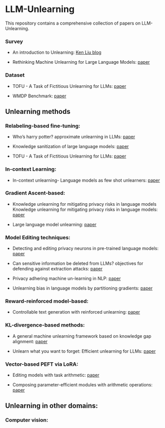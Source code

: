 # LLM-Unlearning

This repository contains a comprehensive collection of papers on LLM-Unlearning.


### Survey

- An introduction to Unlearning: [Ken Liu blog](https://ai.stanford.edu/~kzliu/blog/unlearning)
  
- Rethinking Machine Unlearning for Large Language Models: [paper](https://arxiv.org/abs/2402.08787)

### Dataset

- TOFU - A Task of Fictitious Unlearning for LLMs: [paper](https://arxiv.org/pdf/2401.06121)
  
- WMDP Benchmark: [paper](https://www.wmdp.ai/)

## Unlearning methods

### Relabeling-based fine-tuning:

- Who’s harry potter? approximate unlearning in LLMs: [paper](https://arxiv.org/abs/2310.02238)
  
- Knowledge sanitization of large language models: [paper](https://arxiv.org/abs/2309.11852)
  
- TOFU - A Task of Fictitious Unlearning for LLMs: [paper](https://arxiv.org/pdf/2401.06121)

### In-context Learning:

- In-context unlearning- Language models as few shot unlearners: [paper](https://arxiv.org/abs/2310.07579)

### Gradient Ascent-based:

- Knowledge unlearning for mitigating privacy risks in language models Knowledge unlearning for mitigating
privacy risks in language models: [paper](https://arxiv.org/abs/2210.01504)

- Large language model unlearning: [paper](https://arxiv.org/pdf/2310.10683)
  

### Model Editing techniques:
- Detecting and editing privacy neurons in pre-trained language models: [paper](https://aclanthology.org/2023.emnlp-main.174/)

- Can sensitive information be deleted from LLMs? objectives for defending against extraction attacks: [paper](https://openreview.net/pdf?id=7erlRDoaV8)
  
- Privacy adhering machine un-learning in NLP: [paper](https://aclanthology.org/2023.findings-ijcnlp.25/)
  
- Unlearning bias in language models by partitioning gradients: [paper](https://aclanthology.org/2023.findings-acl.375.pdf)

### Reward-reinforced model-based:

- Controllable text generation with reinforced unlearning: [paper](https://proceedings.neurips.cc/paper_files/paper/2022/file/b125999bde7e80910cbdbd323087df8f-Paper-Conference.pdf)
  

### KL-divergence-based methods:
-  A general machine unlearning framework based on knowledge gap alignment: [paper](https://arxiv.org/abs/2305.06535)
   
-  Unlearn what you want to forget: Efficient unlearning for LLMs: [paper](https://arxiv.org/abs/2310.20150)

### Vector-based PEFT via LoRA:
- Editing models with task arithmetic: [paper](https://openreview.net/forum?id=6t0Kwf8-jrj)

- Composing parameter-efficient modules with arithmetic operations: [paper](https://openreview.net/forum?id=5r3e27I9Gy&noteId=nnKn6sYNaV)


## Unlearning in other domains:

### Computer vision:


